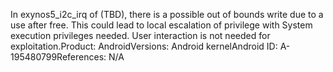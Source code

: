 In exynos5_i2c_irq of (TBD), there is a possible out of bounds write due to a use after free. This could lead to local escalation of privilege with System execution privileges needed. User interaction is not needed for exploitation.Product: AndroidVersions: Android kernelAndroid ID: A-195480799References: N/A